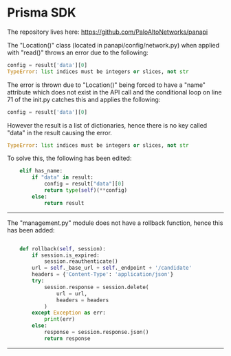 # Prisma SDK

The repository lives here: <https://github.com/PaloAltoNetworks/panapi>

The "Location()" class (located in panapi/config/network.py) when applied with "read()" throws an error due to the following:

~~~python
config = result['data'][0]
TypeError: list indices must be integers or slices, not str
~~~

The error is thrown due to "Location()" being forced to have a "name" attribute which does not exist in the API call and the conditional loop on line 71 of the init.py catches this and applies the following:

~~~python
config = result['data'][0]
~~~

However the result is a list of dictionaries, hence there is no key called "data" in the result causing the error.

~~~python
TypeError: list indices must be integers or slices, not str
~~~

To solve this, the following has been edited:

~~~python
    elif has_name:
        if "data" in result:
            config = result["data"][0]
            return type(self)(**config)
        else:
            return result
~~~

***
The "management.py" module does not have a rollback function, hence this has been added:

~~~python

    def rollback(self, session):
        if session.is_expired:
            session.reauthenticate()
        url = self._base_url + self._endpoint + '/candidate'
        headers = {'Content-Type': 'application/json'}
        try:
            session.response = session.delete(
                url = url,
                headers = headers
            )
        except Exception as err:
            print(err)
        else:
            response = session.response.json()
            return response
~~~

***
